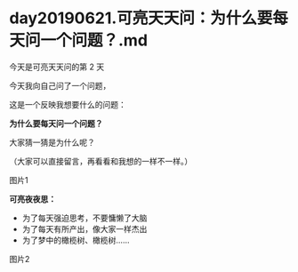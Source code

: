 # day20190621.可亮天天问：为什么要每天问一个问题？.md

今天是可亮天天问的第 2 天

今天我向自己问了一个问题，

这是一个反映我想要什么的问题：

**为什么要每天问一个问题？**

大家猜一猜是为什么呢？

（大家可以直接留言，再看看和我想的一样不一样。）

图片1

**可亮夜夜思：**

- 为了每天强迫思考，不要慵懒了大脑
- 为了每天有所产出，像大家一样杰出
- 为了梦中的橄榄树、橄榄树……

图片2
